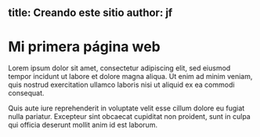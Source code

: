 title: Creando este sitio
author: jf
---

# Mi primera página web

Lorem ipsum dolor sit amet, consectetur adipiscing elit, sed eiusmod
tempor incidunt ut labore et dolore magna aliqua. Ut enim ad minim 
veniam, quis nostrud exercitation ullamco laboris nisi ut aliquid ex ea 
commodi consequat.

Quis aute iure reprehenderit in voluptate velit esse cillum dolore eu 
fugiat nulla pariatur. Excepteur sint obcaecat cupiditat non proident, 
sunt in culpa qui officia deserunt mollit anim id est laborum.
